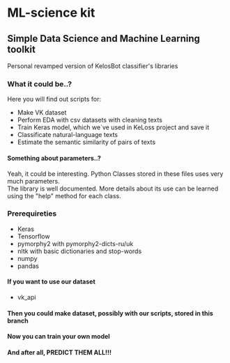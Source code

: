 # ML-science kit
## Simple Data Science and Machine Learning toolkit
Personal revamped version of KelosBot classifier's libraries</br>

### What it could be..?
Here you will find out scripts for:
* Make VK dataset
* Perform EDA with csv datasets with cleaning texts
* Train Keras model, which we`ve used in KeLoss project and save it
* Classificate natural-language texts
* Estimate the semantic similarity of pairs of texts

#### Something about parameters..?
Yeah, it could be interesting. Python Classes stored in these files uses very much parameters.</br>
The library is well documented.
More details about its use can be learned using the "help" method for each class.

### Prerequireties
* Keras
* Tensorflow
* pymorphy2 with pymorphy2-dicts-ru/uk
* nltk with basic dictionaries and stop-words
* numpy
* pandas

#### If you want to use our dataset
* vk_api

#### Then you could make dataset, possibly with our scripts, stored in this branch
#### Now you can train your own model
#### And after all, PREDICT THEM ALL!!!
